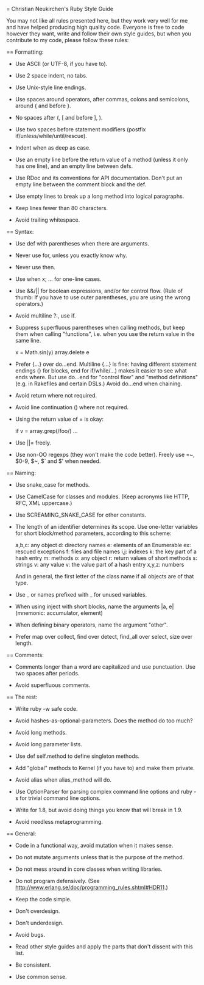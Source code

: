 = Christian Neukirchen's Ruby Style Guide

You may not like all rules presented here, but they work very well for
me and have helped producing high quality code.  Everyone is free to
code however they want, write and follow their own style guides, but
when you contribute to my code, please follow these rules:


== Formatting:

* Use ASCII (or UTF-8, if you have to).

* Use 2 space indent, no tabs.

* Use Unix-style line endings.

* Use spaces around operators, after commas, colons and semicolons,
  around { and before }.

* No spaces after (, [ and before ], ).

* Use two spaces before statement modifiers (postfix
  if/unless/while/until/rescue).

* Indent when as deep as case.

* Use an empty line before the return value of a method (unless it
  only has one line), and an empty line between defs.

* Use RDoc and its conventions for API documentation.  Don't put an
  empty line between the comment block and the def.

* Use empty lines to break up a long method into logical paragraphs.

* Keep lines fewer than 80 characters.

* Avoid trailing whitespace.


== Syntax:

* Use def with parentheses when there are arguments.

* Never use for, unless you exactly know why.

* Never use then.

* Use when x; ... for one-line cases.

* Use &&/|| for boolean expressions, and/or for control flow.  (Rule
  of thumb: If you have to use outer parentheses, you are using the
  wrong operators.)

* Avoid multiline ?:, use if.

* Suppress superfluous parentheses when calling methods, but keep them
  when calling "functions", i.e. when you use the return value in the
  same line.

    x = Math.sin(y)
    array.delete e

* Prefer {...} over do...end.  Multiline {...} is fine: having
  different statement endings (} for blocks, end for if/while/...)
  makes it easier to see what ends where.  But use do...end for
  "control flow" and "method definitions" (e.g. in Rakefiles and
  certain DSLs.)  Avoid do...end when chaining.

* Avoid return where not required.

* Avoid line continuation (\) where not required.

* Using the return value of = is okay:

    if v = array.grep(/foo/) ...

* Use ||= freely.

* Use non-OO regexps (they won't make the code better).  Freely use
  =~, $0-9, $~, $` and $' when needed.


== Naming:

* Use snake_case for methods.

* Use CamelCase for classes and modules.  (Keep acronyms like HTTP,
  RFC, XML uppercase.)

* Use SCREAMING_SNAKE_CASE for other constants.

* The length of an identifier determines its scope.  Use one-letter
  variables for short block/method parameters, according to this
  scheme:

    a,b,c: any object
    d: directory names
    e: elements of an Enumerable
    ex: rescued exceptions
    f: files and file names
    i,j: indexes
    k: the key part of a hash entry
    m: methods
    o: any object
    r: return values of short methods
    s: strings
    v: any value
    v: the value part of a hash entry
    x,y,z: numbers

  And in general, the first letter of the class name if all objects
  are of that type.

* Use _ or names prefixed with _ for unused variables.

* When using inject with short blocks, name the arguments |a, e|
  (mnemonic: accumulator, element)

* When defining binary operators, name the argument "other".

* Prefer map over collect, find over detect, find_all over select,
  size over length.


== Comments:

* Comments longer than a word are capitalized and use punctuation.
  Use two spaces after periods.

* Avoid superfluous comments.


== The rest:

* Write ruby -w safe code.

* Avoid hashes-as-optional-parameters.  Does the method do too much?

* Avoid long methods.

* Avoid long parameter lists.

* Use def self.method to define singleton methods.

* Add "global" methods to Kernel (if you have to) and make them private.

* Avoid alias when alias_method will do.

* Use OptionParser for parsing complex command line options and
  ruby -s for trivial command line options.

* Write for 1.8, but avoid doing things you know that will break in 1.9.

* Avoid needless metaprogramming.


== General:

* Code in a functional way, avoid mutation when it makes sense.

* Do not mutate arguments unless that is the purpose of the method.

* Do not mess around in core classes when writing libraries.

* Do not program defensively.
  (See http://www.erlang.se/doc/programming_rules.shtml#HDR11.)

* Keep the code simple.

* Don't overdesign.

* Don't underdesign.

* Avoid bugs.

* Read other style guides and apply the parts that don't dissent with
  this list.

* Be consistent.

* Use common sense.
